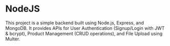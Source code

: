 # NodeJS

This project is a simple backend built using Node.js, Express, and MongoDB.
It provides APIs for User Authentication (Signup/Login with JWT & bcrypt),
Product Management (CRUD operations), and File Upload using Multer.
